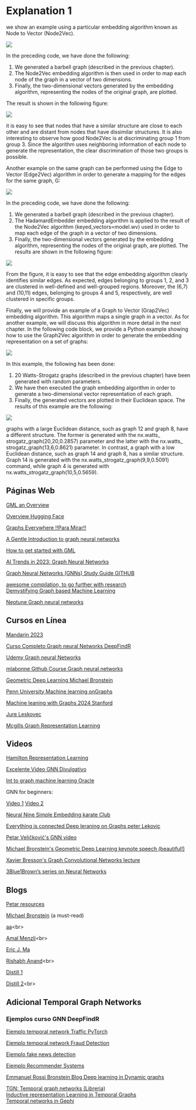 # Explanation 1


we show an example using a particular embedding algorithm known as Node to Vector (Node2Vec).

![](Figure1.PNG)

In the preceding code, we have done the following:
1. We generated a barbell graph (described in the previous chapter).
2. The Node2Vec embedding algorithm is then used in order to map each node of the
graph in a vector of two dimensions.
3. Finally, the two-dimensional vectors generated by the embedding algorithm,
representing the nodes of the original graph, are plotted.

The result is shown in the following figure:

![](Figure1-2.PNG)

it is easy to see that nodes that have a similar structure are close to each
other and are distant from nodes that have dissimilar structures. It is also interesting
to observe how good Node2Vec is at discriminating group 1 from group 3. Since the
algorithm uses neighboring information of each node to generate the representation, the
clear discrimination of those two groups is possible.

Another example on the same graph can be performed using the Edge to Vector
(Edge2Vec) algorithm in order to generate a mapping for the edges for the same graph, G:


![](Figure1-3.PNG)



In the preceding code, we have done the following:
1. We generated a barbell graph (described in the previous chapter).
2. The HadamardEmbedder embedding algorithm is applied to the result of the
Node2Vec algorithm (keyed_vectors=model.wv) used in order to map each
edge of the graph in a vector of two dimensions.
3. Finally, the two-dimensional vectors generated by the embedding algorithm,
representing the nodes of the original graph, are plotted.
The results are shown in the following figure:

![](Figure1-4.PNG)

From the figure, it is easy to see that the edge embedding algorithm clearly
identifies similar edges. As expected, edges belonging to groups 1, 2, and 3 are clustered in
well-defined and well-grouped regions. Moreover, the (6,7) and (10,11) edges, belonging
to groups 4 and 5, respectively, are well clustered in specific groups.



Finally, we will provide an example of a Graph to Vector (Grap2Vec) embedding
algorithm. This algorithm maps a single graph in a vector. As for another example, we
will discuss this algorithm in more detail in the next chapter. In the following code block,
we provide a Python example showing how to use the Graph2Vec algorithm in order to
generate the embedding representation on a set of graphs:



![](Figure1-5.PNG)




In this example, the following has been done:
1. 20 Watts-Strogatz graphs (described in the previous chapter) have been generated
with random parameters.
2. We have then executed the graph embedding algorithm in order to generate a
two-dimensional vector representation of each graph.
3. Finally, the generated vectors are plotted in their Euclidean space.
The results of this example are the following:




![](Figure1-6.PNG)





graphs with a large Euclidean distance, such as graph 12
and graph 8, have a different structure. The former is generated with the nx.watts_
strogatz_graph(20,20,0.2857) parameter and the latter with the nx.watts_
strogatz_graph(13,6,0.8621) parameter. In contrast, a graph with a low
Euclidean distance, such as graph 14 and graph 8, has a similar structure. Graph 14 is
generated with the nx.watts_strogatz_graph(9,9,0.5091) command, while
graph 4 is generated with nx.watts_strogatz_graph(10,5,0.5659).




## Páginas Web

[GML an Overview](https://towardsdatascience.com/graph-machine-learning-an-overview-c996e53fab90)<br>

[Overview Hugging Face](https://huggingface.co/blog/intro-graphml)<br>

[Graphs Everywhere !!Para Mirar!!](https://engineering.rappi.com/graphs-everywhere-an-introduction-to-graph-ml-f0a3d5893cb8)

[A Gentle Introduction to graph neural networks](https://distill.pub/2021/gnn-intro/)<br>

[How to get started with GML](https://gordicaleksa.medium.com/how-to-get-started-with-graph-machine-learning-afa53f6f963a)<br>

[AI Trends in 2023: Graph Neural Networks](https://www.assemblyai.com/blog/ai-trends-graph-neural-networks/)

[Graph Neural Networks (GNNs) Study Guide GITHUB](https://github.com/dair-ai/GNNs-Recipe)<br>

[awesome compilation, to go further with research](https://github.com/GRAND-Lab/Awesome-Graph-Neural-Networks)<br>
[Demystifying Graph based Machine Learning](https://medium.com/mlearning-ai/demystifying-graph-based-machine-learning-ed6b6b7c4081)<br>

[Neptune Graph neural networks](https://neptune.ai/blog/graph-neural-network-and-some-of-gnn-applications)

## Cursos en Línea

[Mandarin 2023](https://www.youtube.com/playlist?list=PLH-G21fz8AE1XgwfH5YPMealh6td1LMuh)<br>


[Curso Completo  Graph neural Networks DeepFindR](https://www.youtube.com/watch?v=fOctJB4kVlM&list=PLV8yxwGOxvvoNkzPfCx2i8an--Tkt7O8Z)

[Udemy Graph neural Networks](https://www.udemy.com/course/graph-neural-network/)<br>

[mlabonne Github Course Graph neural networks](https://github.com/mlabonne/graph-neural-network-course)<br>

[Geometric Deep Learning Michael Bronstein ](https://www.youtube.com/playlist?list=PLn2-dEmQeTfSLXW8yXP4q_Ii58wFdxb3C)<br>

[Penn University Machine learning onGraphs](https://www.youtube.com/watch?v=90lWiGEHTn4&list=PL-BLJBpGQyLOBRhqEry2rsibv14hH5A2u)<br>


[Machine leaning with Graphs 2024 Stanford](https://online.stanford.edu/courses/xcs224w-machine-learning-graphs)<br>

[Jure Leskovec](https://www.youtube.com/watch?v=JAB_plj2rbA&list=PLoROMvodv4rPLKxIpqhjhPgdQy7imNkDn&index=2&t=2s)<br>

[Mcgills Graph Representation Learning](https://cs.mcgill.ca/~wlh/comp766/)<br>



## Videos


[ Hamilton Representation Learning](https://www.youtube.com/watch?v=fbRDfhNrCwo&t=2197s)<br>

[Excelente Video GNN Divulgativo](https://www.youtube.com/watch?v=GXhBEj1ZtE8)<br>

[Int to graph machine learning Oracle](https://www.youtube.com/watch?v=ZdDwN1cUEck)<br>

GNN for beginners:

[Video 1](https://www.youtube.com/watch?v=YdGN-J322y4)
[Video 2](https://www.youtube.com/watch?v=VDzrvhgyxsU&t=3145s)


[Neural Nine Simple Embedding karate Club](https://www.youtube.com/watch?v=uszt88Z-0Fc&t=22s)<br>

[Everything is connected Deep leraning on Graphs peter Lekovic](https://www.youtube.com/watch?v=5h6MbQ_65-o&t=1655s)<br>


[Petar Veličković's GNN video]( https://youtu.be/8owQBFAHw7E)<br>

[Michael Bronstein's Geometric Deep Learning keynote speech (beautiful!)](https://youtu.be/w6Pw4MOzMuo)<br>

[Xavier Bresson's Graph Convolutional Networks lecture](https://youtu.be/Iiv9R6BjxH)<br>

[3Blue1Brown’s series on Neural Networks](https://youtu.be/aircAruvnKk)<br>




## Blogs<br>

[Petar resources](https://goo.gle/3cO7gvb)<br>



[Michael Bronstein](https://towardsdatascience.com/geomet...) (a must-read)<br>

[aa](https://towardsdatascience.com/do-we-...)<br>

[Amal Menzli](https://neptune.ai/blog/graph-neural-...)<br>

[Eric J. Ma](https://ericmjl.github.io/essays-on-d... )<br>

[Rishabh Anand](https://medium.com/dair-ai/an-illustr...)<br>

[Distill 1](https://distill.pub/2021/gnn-intro/)<br>

[Distill 2](https://distill.pub/2021/understandin...)<br>


## Adicional Temporal Graph Networks

### Ejemplos curso GNN DeepFindR 

[Ejemplo temporal network Traffic PyTorch](https://www.youtube.com/watch?v=Rws9mf1aWUs&list=PLV8yxwGOxvvoNkzPfCx2i8an--Tkt7O8Z&index=19)<br>

[Ejemplo temporal network Fraud Detection](https://www.youtube.com/watch?v=MZGuz-o7Fl0&list=PLV8yxwGOxvvoNkzPfCx2i8an--Tkt7O8Z&index=20)<br>

[Ejemplo fake news detection](https://www.youtube.com/watch?v=QAIVFr24FrA&list=PLV8yxwGOxvvoNkzPfCx2i8an--Tkt7O8Z&index=21)<br>

[Ejemplo Recommender Systems](https://www.youtube.com/watch?v=NyNqzDKcKG4&list=PLV8yxwGOxvvoNkzPfCx2i8an--Tkt7O8Z&index=22)<br>


[Emmanuel Rossi Bronstein Blog Deep learning in Dynamic graphs](https://blog.twitter.com/engineering/en_us/topics/insights/2021/temporal-graph-networks)<br>

[TGN: Temporal graph networks (Libreria)](https://github.com/twitter-research/tgn)<br>
[Inductive representation Learning in Temporal Graphs](https://github.com/StatsDLMathsRecomSys/Inductive-representation-learning-on-temporal-graphs)<br>
[Temporal networks in Gephi](https://www.youtube.com/watch?v=W6RzekieOgM&list=PLwbiwzlYiabrLw9zkfs55oD8J-rp-0IUu)

